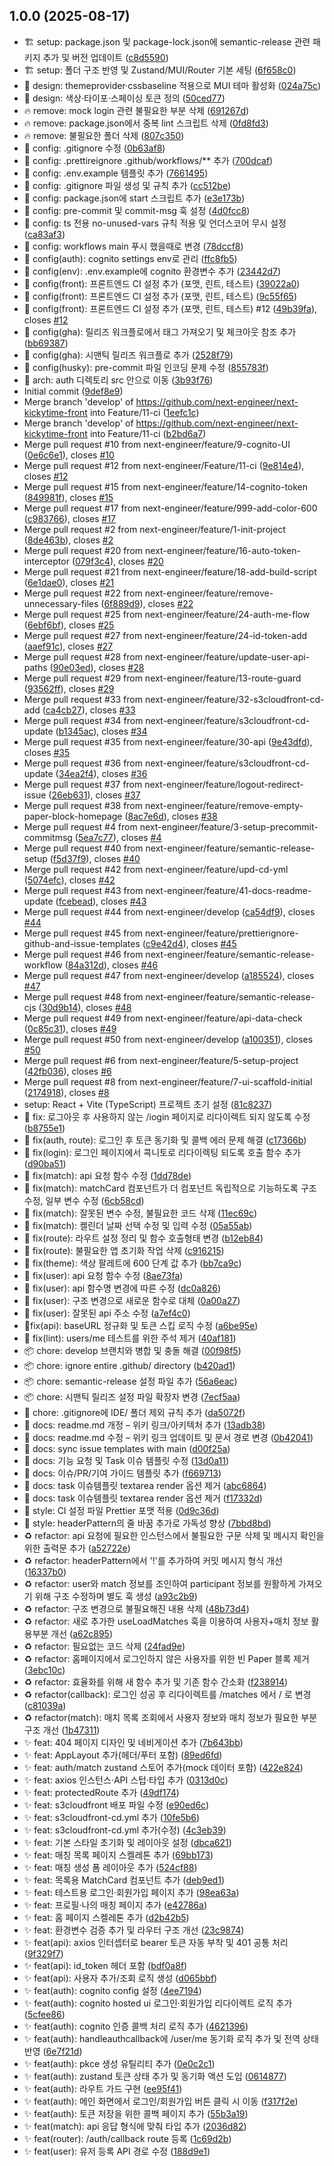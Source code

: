 ## 1.0.0 (2025-08-17)

* 🏗️ setup: package.json 및 package-lock.json에 semantic-release 관련 패키지 추가 및 버전 업데이트 ([c8d5590](https://github.com/next-engineer/next-kickytime-front/commit/c8d5590))
* 🏗️ setup: 폴더 구조 반영 및 Zustand/MUI/Router 기본 세팅 ([6f658c0](https://github.com/next-engineer/next-kickytime-front/commit/6f658c0))
* 📐 design: themeprovider·cssbaseline 적용으로 MUI 테마 활성화 ([024a75c](https://github.com/next-engineer/next-kickytime-front/commit/024a75c))
* 📐 design: 색상·타이포·스페이싱 토큰 정의 ([50ced77](https://github.com/next-engineer/next-kickytime-front/commit/50ced77))
* 🔥 remove: mock login 관련 불필요한 부분 삭제 ([691267d](https://github.com/next-engineer/next-kickytime-front/commit/691267d))
* 🔥 remove: package.json에서 중복 lint 스크립트 삭제 ([0fd8fd3](https://github.com/next-engineer/next-kickytime-front/commit/0fd8fd3))
* 🔥 remove: 불필요한 폴더 삭제 ([807c350](https://github.com/next-engineer/next-kickytime-front/commit/807c350))
* 🔧  config: .gitignore 수정 ([0b63af8](https://github.com/next-engineer/next-kickytime-front/commit/0b63af8))
* 🔧  config: .prettireignore .github/workflows/** 추가 ([700dcaf](https://github.com/next-engineer/next-kickytime-front/commit/700dcaf))
* 🔧 config: .env.example 템플릿 추가 ([7661495](https://github.com/next-engineer/next-kickytime-front/commit/7661495))
* 🔧 config: .gitignore 파일 생성 및 규칙 추가 ([cc512be](https://github.com/next-engineer/next-kickytime-front/commit/cc512be))
* 🔧 config: package.json에 start 스크립트 추가 ([e3e173b](https://github.com/next-engineer/next-kickytime-front/commit/e3e173b))
* 🔧 config: pre-commit 및 commit-msg 훅 설정 ([4d0fcc8](https://github.com/next-engineer/next-kickytime-front/commit/4d0fcc8))
* 🔧 config: ts 전용 no-unused-vars 규칙 적용 및 언더스코어 무시 설정 ([ca83af3](https://github.com/next-engineer/next-kickytime-front/commit/ca83af3))
* 🔧 config: workflows main 푸시 했을때로 변경 ([78dccf8](https://github.com/next-engineer/next-kickytime-front/commit/78dccf8))
* 🔧 config(auth):  cognito settings  env로 관리 ([ffc8fb5](https://github.com/next-engineer/next-kickytime-front/commit/ffc8fb5))
* 🔧 config(env): .env.example에 cognito 환경변수 추가 ([23442d7](https://github.com/next-engineer/next-kickytime-front/commit/23442d7))
* 🔧 config(front): 프론트엔드 CI 설정 추가 (포맷, 린트, 테스트) ([39022a0](https://github.com/next-engineer/next-kickytime-front/commit/39022a0))
* 🔧 config(front): 프론트엔드 CI 설정 추가 (포맷, 린트, 테스트) ([9c55f65](https://github.com/next-engineer/next-kickytime-front/commit/9c55f65))
* 🔧 config(front): 프론트엔드 CI 설정 추가 (포맷, 린트, 테스트) #12 ([49b39fa](https://github.com/next-engineer/next-kickytime-front/commit/49b39fa)), closes [#12](https://github.com/next-engineer/next-kickytime-front/issues/12)
* 🔧 config(gha): 릴리즈 워크플로에서 태그 가져오기 및 체크아웃 참조 추가 ([bb69387](https://github.com/next-engineer/next-kickytime-front/commit/bb69387))
* 🔧 config(gha): 시맨틱 릴리즈 워크플로 추가 ([2528f79](https://github.com/next-engineer/next-kickytime-front/commit/2528f79))
* 🔧 config(husky): pre-commit 파일 인코딩 문제 수정 ([855783f](https://github.com/next-engineer/next-kickytime-front/commit/855783f))
* 🧱 arch: auth 디렉토리  src 안으로 이동 ([3b93f76](https://github.com/next-engineer/next-kickytime-front/commit/3b93f76))
* Initial commit ([9def8e9](https://github.com/next-engineer/next-kickytime-front/commit/9def8e9))
* Merge branch 'develop' of https://github.com/next-engineer/next-kickytime-front into Feature/11-ci ([1eefc1c](https://github.com/next-engineer/next-kickytime-front/commit/1eefc1c))
* Merge branch 'develop' of https://github.com/next-engineer/next-kickytime-front into Feature/11-ci ([b2bd6a7](https://github.com/next-engineer/next-kickytime-front/commit/b2bd6a7))
* Merge pull request #10 from next-engineer/feature/9-cognito-UI ([0e6c6e1](https://github.com/next-engineer/next-kickytime-front/commit/0e6c6e1)), closes [#10](https://github.com/next-engineer/next-kickytime-front/issues/10)
* Merge pull request #12 from next-engineer/Feature/11-ci ([9e814e4](https://github.com/next-engineer/next-kickytime-front/commit/9e814e4)), closes [#12](https://github.com/next-engineer/next-kickytime-front/issues/12)
* Merge pull request #15 from next-engineer/feature/14-cognito-token ([849981f](https://github.com/next-engineer/next-kickytime-front/commit/849981f)), closes [#15](https://github.com/next-engineer/next-kickytime-front/issues/15)
* Merge pull request #17 from next-engineer/feature/999-add-color-600 ([c983766](https://github.com/next-engineer/next-kickytime-front/commit/c983766)), closes [#17](https://github.com/next-engineer/next-kickytime-front/issues/17)
* Merge pull request #2 from next-engineer/feature/1-init-project ([8de463b](https://github.com/next-engineer/next-kickytime-front/commit/8de463b)), closes [#2](https://github.com/next-engineer/next-kickytime-front/issues/2)
* Merge pull request #20 from next-engineer/feature/16-auto-token-interceptor ([079f3c4](https://github.com/next-engineer/next-kickytime-front/commit/079f3c4)), closes [#20](https://github.com/next-engineer/next-kickytime-front/issues/20)
* Merge pull request #21 from next-engineer/feature/18-add-build-script ([6e1dae0](https://github.com/next-engineer/next-kickytime-front/commit/6e1dae0)), closes [#21](https://github.com/next-engineer/next-kickytime-front/issues/21)
* Merge pull request #22 from next-engineer/feature/remove-unnecessary-files ([6f889d9](https://github.com/next-engineer/next-kickytime-front/commit/6f889d9)), closes [#22](https://github.com/next-engineer/next-kickytime-front/issues/22)
* Merge pull request #25 from next-engineer/feature/24-auth-me-flow ([6ebf6bf](https://github.com/next-engineer/next-kickytime-front/commit/6ebf6bf)), closes [#25](https://github.com/next-engineer/next-kickytime-front/issues/25)
* Merge pull request #27 from next-engineer/feature/24-id-token-add ([aaef91c](https://github.com/next-engineer/next-kickytime-front/commit/aaef91c)), closes [#27](https://github.com/next-engineer/next-kickytime-front/issues/27)
* Merge pull request #28 from next-engineer/feature/update-user-api-paths ([90e03ed](https://github.com/next-engineer/next-kickytime-front/commit/90e03ed)), closes [#28](https://github.com/next-engineer/next-kickytime-front/issues/28)
* Merge pull request #29 from next-engineer/feature/13-route-guard ([93562ff](https://github.com/next-engineer/next-kickytime-front/commit/93562ff)), closes [#29](https://github.com/next-engineer/next-kickytime-front/issues/29)
* Merge pull request #33 from next-engineer/feature/32-s3cloudfront-cd-add ([ca4cb27](https://github.com/next-engineer/next-kickytime-front/commit/ca4cb27)), closes [#33](https://github.com/next-engineer/next-kickytime-front/issues/33)
* Merge pull request #34 from next-engineer/feature/s3cloudfront-cd-update ([b1345ac](https://github.com/next-engineer/next-kickytime-front/commit/b1345ac)), closes [#34](https://github.com/next-engineer/next-kickytime-front/issues/34)
* Merge pull request #35 from next-engineer/feature/30-api ([9e43dfd](https://github.com/next-engineer/next-kickytime-front/commit/9e43dfd)), closes [#35](https://github.com/next-engineer/next-kickytime-front/issues/35)
* Merge pull request #36 from next-engineer/feature/s3cloudfront-cd-update ([34ea2f4](https://github.com/next-engineer/next-kickytime-front/commit/34ea2f4)), closes [#36](https://github.com/next-engineer/next-kickytime-front/issues/36)
* Merge pull request #37 from next-engineer/feature/logout-redirect-issue ([26eb631](https://github.com/next-engineer/next-kickytime-front/commit/26eb631)), closes [#37](https://github.com/next-engineer/next-kickytime-front/issues/37)
* Merge pull request #38 from next-engineer/feature/remove-empty-paper-block-homepage ([8ac7e6d](https://github.com/next-engineer/next-kickytime-front/commit/8ac7e6d)), closes [#38](https://github.com/next-engineer/next-kickytime-front/issues/38)
* Merge pull request #4 from next-engineer/feature/3-setup-precommit-commitmsg ([5ea7c77](https://github.com/next-engineer/next-kickytime-front/commit/5ea7c77)), closes [#4](https://github.com/next-engineer/next-kickytime-front/issues/4)
* Merge pull request #40 from next-engineer/feature/semantic-release-setup ([f5d37f9](https://github.com/next-engineer/next-kickytime-front/commit/f5d37f9)), closes [#40](https://github.com/next-engineer/next-kickytime-front/issues/40)
* Merge pull request #42 from next-engineer/feature/upd-cd-yml ([5074efc](https://github.com/next-engineer/next-kickytime-front/commit/5074efc)), closes [#42](https://github.com/next-engineer/next-kickytime-front/issues/42)
* Merge pull request #43 from next-engineer/feature/41-docs-readme-update ([fcebead](https://github.com/next-engineer/next-kickytime-front/commit/fcebead)), closes [#43](https://github.com/next-engineer/next-kickytime-front/issues/43)
* Merge pull request #44 from next-engineer/develop ([ca54df9](https://github.com/next-engineer/next-kickytime-front/commit/ca54df9)), closes [#44](https://github.com/next-engineer/next-kickytime-front/issues/44)
* Merge pull request #45 from next-engineer/feature/prettierignore-github-and-issue-templates ([c9e42d4](https://github.com/next-engineer/next-kickytime-front/commit/c9e42d4)), closes [#45](https://github.com/next-engineer/next-kickytime-front/issues/45)
* Merge pull request #46 from next-engineer/feature/semantic-release-workflow ([84a312d](https://github.com/next-engineer/next-kickytime-front/commit/84a312d)), closes [#46](https://github.com/next-engineer/next-kickytime-front/issues/46)
* Merge pull request #47 from next-engineer/develop ([a185524](https://github.com/next-engineer/next-kickytime-front/commit/a185524)), closes [#47](https://github.com/next-engineer/next-kickytime-front/issues/47)
* Merge pull request #48 from next-engineer/feature/semantic-release-cjs ([30d9b14](https://github.com/next-engineer/next-kickytime-front/commit/30d9b14)), closes [#48](https://github.com/next-engineer/next-kickytime-front/issues/48)
* Merge pull request #49 from next-engineer/feature/api-data-check ([0c85c31](https://github.com/next-engineer/next-kickytime-front/commit/0c85c31)), closes [#49](https://github.com/next-engineer/next-kickytime-front/issues/49)
* Merge pull request #50 from next-engineer/develop ([a100351](https://github.com/next-engineer/next-kickytime-front/commit/a100351)), closes [#50](https://github.com/next-engineer/next-kickytime-front/issues/50)
* Merge pull request #6 from next-engineer/feature/5-setup-project ([42fb036](https://github.com/next-engineer/next-kickytime-front/commit/42fb036)), closes [#6](https://github.com/next-engineer/next-kickytime-front/issues/6)
* Merge pull request #8 from next-engineer/feature/7-ui-scaffold-initial ([2174918](https://github.com/next-engineer/next-kickytime-front/commit/2174918)), closes [#8](https://github.com/next-engineer/next-kickytime-front/issues/8)
* setup: React + Vite (TypeScript) 프로젝트 초기 설정 ([81c8237](https://github.com/next-engineer/next-kickytime-front/commit/81c8237))
* 🐛 fix: 로그아웃 후 사용하지 않는 /iogin 페이지로 리다이렉트 되지 않도록 수정 ([b8755e1](https://github.com/next-engineer/next-kickytime-front/commit/b8755e1))
* 🐛 fix(auth, route): 로그인 후 토큰 동기화 및 콜백 에러 문제 해결 ([c17366b](https://github.com/next-engineer/next-kickytime-front/commit/c17366b))
* 🐛 fix(login): 로그인 페이지에서 콕니토로 리다이렉팅 되도록 호출 함수 추가 ([d90ba51](https://github.com/next-engineer/next-kickytime-front/commit/d90ba51))
* 🐛 fix(match): api 요청 함수 수정 ([1dd78de](https://github.com/next-engineer/next-kickytime-front/commit/1dd78de))
* 🐛 fix(match): matchCard 컴포넌트가 더 컴포넌트 독립적으로 기능하도록 구조 수정, 일부 변수 수정 ([6cb58cd](https://github.com/next-engineer/next-kickytime-front/commit/6cb58cd))
* 🐛 fix(match): 잘못된 변수 수정, 불필요한 코드 삭제 ([11ec69c](https://github.com/next-engineer/next-kickytime-front/commit/11ec69c))
* 🐛 fix(match): 켈린더 날짜 선택 수정 및 입력 수정 ([05a55ab](https://github.com/next-engineer/next-kickytime-front/commit/05a55ab))
* 🐛 fix(route): 라우트 설정 정리 및 함수 호출형태 변경 ([b12eb84](https://github.com/next-engineer/next-kickytime-front/commit/b12eb84))
* 🐛 fix(route): 불필요한 앱 초기화 작업 삭제 ([c916215](https://github.com/next-engineer/next-kickytime-front/commit/c916215))
* 🐛 fix(theme): 색상 팔레트에 600 단계 값 추가 ([bb7ca9c](https://github.com/next-engineer/next-kickytime-front/commit/bb7ca9c))
* 🐛 fix(user): api 요청 함수 수정 ([8ae73fa](https://github.com/next-engineer/next-kickytime-front/commit/8ae73fa))
* 🐛 fix(user): api 함수명 변경에 따른 수정 ([dc0a826](https://github.com/next-engineer/next-kickytime-front/commit/dc0a826))
* 🐛 fix(user): 구조 변경으로 새로운 함수로 대체 ([0a00a27](https://github.com/next-engineer/next-kickytime-front/commit/0a00a27))
* 🐛 fix(user): 잘못된 api 주소 수정 ([a7ef4c0](https://github.com/next-engineer/next-kickytime-front/commit/a7ef4c0))
* 🐛fix(api): baseURL 정규화 및 토큰 스킵 로직 수정 ([a6be95e](https://github.com/next-engineer/next-kickytime-front/commit/a6be95e))
* 🚨 fix(lint): users/me 테스트를 위한 주석 제거 ([40af181](https://github.com/next-engineer/next-kickytime-front/commit/40af181))
* 📦 chore: develop 브랜치와 병합 및 충돌 해결 ([00f98f5](https://github.com/next-engineer/next-kickytime-front/commit/00f98f5))
* 📦 chore: ignore entire .github/ directory ([b420ad1](https://github.com/next-engineer/next-kickytime-front/commit/b420ad1))
* 📦 chore: semantic-release 설정 파일 추가 ([56a6eac](https://github.com/next-engineer/next-kickytime-front/commit/56a6eac))
* 📦 chore: 시맨틱 릴리즈 설정 파일 확장자 변경 ([7ecf5aa](https://github.com/next-engineer/next-kickytime-front/commit/7ecf5aa))
* 🔧 chore: .gitignore에 IDE/ 폴더 제외 규칙 추가 ([da5072f](https://github.com/next-engineer/next-kickytime-front/commit/da5072f))
* 📄 docs: readme.md 개정 – 위키 링크/아키텍처 추가 ([13adb38](https://github.com/next-engineer/next-kickytime-front/commit/13adb38))
* 📄 docs: readme.md 수정 – 위키 링크 업데이트 및 문서 경로 변경 ([0b42041](https://github.com/next-engineer/next-kickytime-front/commit/0b42041))
* 📄 docs: sync issue templates with main ([d00f25a](https://github.com/next-engineer/next-kickytime-front/commit/d00f25a))
* 📄 docs: 기능 요청 및 Task 이슈 템플릿 수정 ([13d0a11](https://github.com/next-engineer/next-kickytime-front/commit/13d0a11))
* 📄 docs: 이슈/PR/기여 가이드 템플릿 추가 ([f669713](https://github.com/next-engineer/next-kickytime-front/commit/f669713))
* 📝 docs: task 이슈템플릿 textarea render 옵션 제거 ([abc6864](https://github.com/next-engineer/next-kickytime-front/commit/abc6864))
* 📝 docs: task 이슈템플릿 textarea render 옵션 제거 ([f17332d](https://github.com/next-engineer/next-kickytime-front/commit/f17332d))
* 🎨 style: CI 설정 파일 Prettier 포맷 적용 ([0d9c36d](https://github.com/next-engineer/next-kickytime-front/commit/0d9c36d))
* 🎨 style: headerPattern의 줄 바꿈 추가로 가독성 향상 ([7bbd8bd](https://github.com/next-engineer/next-kickytime-front/commit/7bbd8bd))
* ♻️ refactor: api 요청에 필요한 인스턴스에서 불필요한 구문 삭제 및 메시지 확인을 위한 출력문 추가 ([a52722e](https://github.com/next-engineer/next-kickytime-front/commit/a52722e))
* ♻️ refactor: headerPattern에서 '!'를 추가하여 커밋 메시지 형식 개선 ([16337b0](https://github.com/next-engineer/next-kickytime-front/commit/16337b0))
* ♻️ refactor: user와 match 정보를 조인하여 participant 정보를 원활하게 가져오기 위해 구조 수정하며 별도 훅 생성 ([a93c2b9](https://github.com/next-engineer/next-kickytime-front/commit/a93c2b9))
* ♻️ refactor: 구조 변경으로 불필요해진 내용 삭제 ([48b73d4](https://github.com/next-engineer/next-kickytime-front/commit/48b73d4))
* ♻️ refactor: 새로 추가한 useLoadMatches 훅을 이용하여 사용자+매치 정보 활용부분 개선 ([a62c895](https://github.com/next-engineer/next-kickytime-front/commit/a62c895))
* ♻️ refactor: 필요없는 코드 삭제 ([24fad9e](https://github.com/next-engineer/next-kickytime-front/commit/24fad9e))
* ♻️ refactor: 홈페이지에서 로그인하지 않은 사용자를 위한 빈 Paper 블록 제거 ([3ebc10c](https://github.com/next-engineer/next-kickytime-front/commit/3ebc10c))
* ♻️ refactor: 효율화를 위해 새 함수 추가 및 기존 함수 간소화 ([f238914](https://github.com/next-engineer/next-kickytime-front/commit/f238914))
* ♻️ refactor(callback): 로그인 성공 후 리다이렉트를 /matches 에서 / 로 변경 ([c81039a](https://github.com/next-engineer/next-kickytime-front/commit/c81039a))
* ♻️ refactor(match): 매치 목록 조회에서 사용자 정보와 매치 정보가 필요한 부분 구조 개선 ([1b47311](https://github.com/next-engineer/next-kickytime-front/commit/1b47311))
* ✨ feat: 404 페이지 디자인 및 네비게이션 추가 ([7b643bb](https://github.com/next-engineer/next-kickytime-front/commit/7b643bb))
* ✨ feat: AppLayout 추가(헤더/푸터 포함) ([89ed6fd](https://github.com/next-engineer/next-kickytime-front/commit/89ed6fd))
* ✨ feat: auth/match zustand 스토어 추가(mock 데이터 포함) ([422e824](https://github.com/next-engineer/next-kickytime-front/commit/422e824))
* ✨ feat: axios 인스턴스·API 스텁·타입 추가 ([0313d0c](https://github.com/next-engineer/next-kickytime-front/commit/0313d0c))
* ✨ feat: protectedRoute 추가 ([49df174](https://github.com/next-engineer/next-kickytime-front/commit/49df174))
* ✨ feat: s3cloudfront 배포 파일 수정 ([e90ed6c](https://github.com/next-engineer/next-kickytime-front/commit/e90ed6c))
* ✨ feat: s3cloudfront-cd.yml 추가 ([10fe5b6](https://github.com/next-engineer/next-kickytime-front/commit/10fe5b6))
* ✨ feat: s3cloudfront-cd.yml 추가(수정) ([4c3eb39](https://github.com/next-engineer/next-kickytime-front/commit/4c3eb39))
* ✨ feat: 기본 스타일 초기화 및 레이아웃 설정 ([dbca621](https://github.com/next-engineer/next-kickytime-front/commit/dbca621))
* ✨ feat: 매칭 목록 페이지 스켈레톤 추가 ([69bb173](https://github.com/next-engineer/next-kickytime-front/commit/69bb173))
* ✨ feat: 매칭 생성 폼 레이아웃 추가 ([524cf88](https://github.com/next-engineer/next-kickytime-front/commit/524cf88))
* ✨ feat: 목록용 MatchCard 컴포넌트 추가 ([deb9ed1](https://github.com/next-engineer/next-kickytime-front/commit/deb9ed1))
* ✨ feat: 테스트용 로그인·회원가입 페이지 추가 ([98ea63a](https://github.com/next-engineer/next-kickytime-front/commit/98ea63a))
* ✨ feat: 프로필·나의 매칭 페이지 추가 ([e42786a](https://github.com/next-engineer/next-kickytime-front/commit/e42786a))
* ✨ feat: 홈 페이지 스켈레톤 추가 ([d2b42b5](https://github.com/next-engineer/next-kickytime-front/commit/d2b42b5))
* ✨ feat: 환경변수 검증 추가 및 라우터 구조 개선 ([23c9874](https://github.com/next-engineer/next-kickytime-front/commit/23c9874))
* ✨ feat(api): axios 인터셉터로 bearer 토큰 자동 부착 및 401 공통 처리 ([9f329f7](https://github.com/next-engineer/next-kickytime-front/commit/9f329f7))
* ✨ feat(api): id_token 헤더 포함 ([bdf0a8f](https://github.com/next-engineer/next-kickytime-front/commit/bdf0a8f))
* ✨ feat(api): 사용자 추가/조회 로직 생성 ([d065bbf](https://github.com/next-engineer/next-kickytime-front/commit/d065bbf))
* ✨ feat(auth): cognito config 설정 ([4ee7194](https://github.com/next-engineer/next-kickytime-front/commit/4ee7194))
* ✨ feat(auth): cognito hosted ui 로그인·회원가입 리다이렉트 로직 추가 ([5cfee86](https://github.com/next-engineer/next-kickytime-front/commit/5cfee86))
* ✨ feat(auth): cognito 인증 콜백 처리 로직 추가 ([4621396](https://github.com/next-engineer/next-kickytime-front/commit/4621396))
* ✨ feat(auth): handleauthcallback에 /user/me 동기화 로직 추가 및 전역 상태 반영 ([6e7f21d](https://github.com/next-engineer/next-kickytime-front/commit/6e7f21d))
* ✨ feat(auth): pkce 생성 유틸리티 추가 ([0e0c2c1](https://github.com/next-engineer/next-kickytime-front/commit/0e0c2c1))
* ✨ feat(auth): zustand 토큰 상태 추가 및 동기화 액션 도입 ([0614877](https://github.com/next-engineer/next-kickytime-front/commit/0614877))
* ✨ feat(auth): 라우트 가드 구현 ([ee95f41](https://github.com/next-engineer/next-kickytime-front/commit/ee95f41))
* ✨ feat(auth): 메인 화면에서 로그인/회원가입 버튼 클릭 시 이동 ([f317f2e](https://github.com/next-engineer/next-kickytime-front/commit/f317f2e))
* ✨ feat(auth): 토큰 저장을 위한 콜백 페이지 추가 ([55b3a19](https://github.com/next-engineer/next-kickytime-front/commit/55b3a19))
* ✨ feat(match): api 응답 형식에 맞춰 타입 추가 ([2036d82](https://github.com/next-engineer/next-kickytime-front/commit/2036d82))
* ✨ feat(router): /auth/callback route 등록 ([1c69d2b](https://github.com/next-engineer/next-kickytime-front/commit/1c69d2b))
* ✨ feat(user): 유저 등록 API 경로 수정 ([188d9e1](https://github.com/next-engineer/next-kickytime-front/commit/188d9e1))
